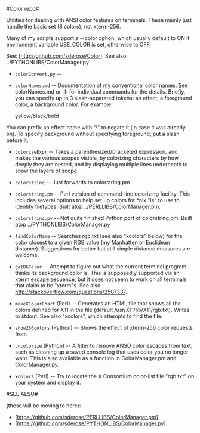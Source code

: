 #Color repo#

Utilities for dealing with ANSI color features on terminals.
These mainly just handle the basic set (8 colors), not xterm-256.

Many of my scripts support a --color option, which usually default to ON
if environment variable USE_COLOR is set, otherwise to OFF.

See: [http://github.com/sderose/Color].
See also: ../PYTHONLIBS/ColorManager.py

* `colorConvert.py` --

* `colorNames.md` -- Documentation of my conventional color names.
See colorNames.md or -h for individual commands for the details.
Briefly, you can specify up to
3 slash-separated tokens: an effect, a foreground color, a background color.
For example:

     yellow/black/bold

You can prefix an effect name with "!" to negate it (in case it was already on).
To specify background without specifying foreground, put a slash before it.

* `colorizeExpr` -- Takes a parenthesized/bracketed expression, and makes the various
scopes visible, by colorizing characters by how deeply they are nested, and by
displaying multiple lines underneath to show the layers of scope.

* `colorstring` -- Just forwards to colorstring.pm

* `colorstring.pm` -- Perl version of command-line colorizing facility. This includes
several options to help set up colors for *nix "ls" to use to identify
filetypes. Built atop ../PERLLIBS/ColorManager.pm.

* `colorstring.py` -- Not quite finished Python port of colorstring.pm.
Built atop ../PYTHONLIBS/ColorManager.py

* `findColorName` -- Searches rgb.txt (see also "xcolors" below) for the color
closest to a given RGB value (my Manhatten or Euclidean distance). Suggestions
for better but still simple distance measures are welcome.

* `getBGColor` -- Attempt to figure out what the current terminal program thinks
its background color is. This is supposedly supported via an xterm escape sequence,
but it does not seem to work on all terminals that claim to be "xterm"s.
See also http://stackoverflow.com/questions/2507337.

* `makeXColorChart` (Perl) -- Generates an HTML file that shows all the colors defined for X11
in the file (default /usr/X11/lib/X11/rgb.txt). Writes to stdout. See also "xcolors",
which attempts to find the file.

* `show256colors` (Python) -- Shows the effect of xterm-256 color requests from

* `uncolorize` (Python) -- A filter to remove ANSO color escapes from text, such as cleaning
up a saved console log that uses color you no longer want. This is also available
as a function in ColorManager.pm and ColorManager.py.

* `xcolors` (Perl) -- Try to locate the X Consortium color-list file "rgb.txt" on
your system and display it.


#SEE ALSO#

(these will be moving to here):

* [https://github.com/sderose/PERLLIBS/ColorManager.pm]
* [https://github.com/sderose/PYTHONLIBS/ColorManager.py]

